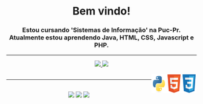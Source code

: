 <div align="center"> 
 <h1> Bem vindo! </h1> 
 <h3> Estou cursando 'Sistemas de Informação' na Puc-Pr. <br>
 Atualmente estou aprendendo Java, HTML, CSS, Javascript e PHP. </h3>
 <hr>
</div>


<div align="center">
  <a href="https://github.com/leandroofaria">
  <img width="58%" src="https://github-readme-stats.vercel.app/api?username=leandroofaria&show_icons=true&theme=radical&include_all_commits=true&count_private=true"/>
  <img width="58%" src="https://github-readme-stats.vercel.app/api/top-langs/?username=leandroofaria&layout=compact&langs_count=7&theme=radical"/>
</div>
  
  <div style="display: inline_block"><br>
  <img align="right" alt="CSS" height="50" width="40" src="https://raw.githubusercontent.com/devicons/devicon/master/icons/css3/css3-original.svg">
  <img align="right" alt="HTML" height="50" width="40" src="https://raw.githubusercontent.com/devicons/devicon/master/icons/html5/html5-original.svg">
  <img align="right" alt="Python" height="50" width="40" src="https://raw.githubusercontent.com/devicons/devicon/master/icons/python/python-original.svg">
</div>
  <hr>
  <br>
 <div align="center"> 
   <a href="https://www.linkedin.com/in/leandro-faria-418b24234" target="_blank"><img src="https://img.shields.io/badge/-LinkedIn-%230077B5?style=for-the-badge&logo=linkedin&logoColor=white" target="_blank"></a>
   <a href = "mailto:leandrogabrielfaria05@gmail.com"><img src="https://img.shields.io/badge/-Gmail-%23333?style=for-the-badge&logo=gmail&logoColor=red" target="_blank"></a> 
  <a href="https://www.instagram.com/leandroofaria_" target="_blank"><img src="https://img.shields.io/badge/-Instagram-%23E4405F?style=for-the-badge&logo=instagram&logoColor=white" target="_blank"></a>
  
</div>
